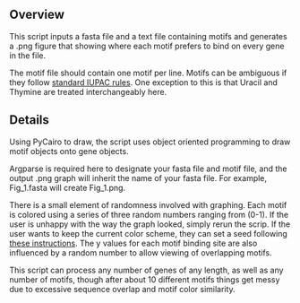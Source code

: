 ## **Overview**

This script inputs a fasta file and a text file containing motifs and generates a .png figure that showing where each motif prefers to bind on every gene in the file. 
<br>

The motif file should contain one motif per line. Motifs can be ambiguous if they follow [standard IUPAC rules](https://en.wikipedia.org/wiki/Nucleic_acid_notation). One exception to this is that Uracil and Thymine are treated interchangeably here.
<br>

## **Details**

Using PyCairo to draw, the script uses object oriented programming to draw motif objects onto gene objects. 

Argparse is required here to designate your fasta file and motif file, and the output .png graph will inherit the name of your fasta file. For example, Fig_1.fasta will create Fig_1.png.

There is a small element of randomness involved with graphing. Each motif is colored using a series of three random numbers ranging from (0-1). If the user is unhappy with the way the graph looked, simply rerun the scrip. If the user wants to keep the current color scheme, they can set a seed following [these instructions](https://docs.python.org/3/library/random.html). The y values for each motif binding site are also influenced by a random number to allow viewing of overlapping motifs.
<br>

This script can process any number of genes of any length, as well as any number of motifs, though after about 10 different motifs things get messy due to excessive sequence overlap and motif color similarity.
<br>
